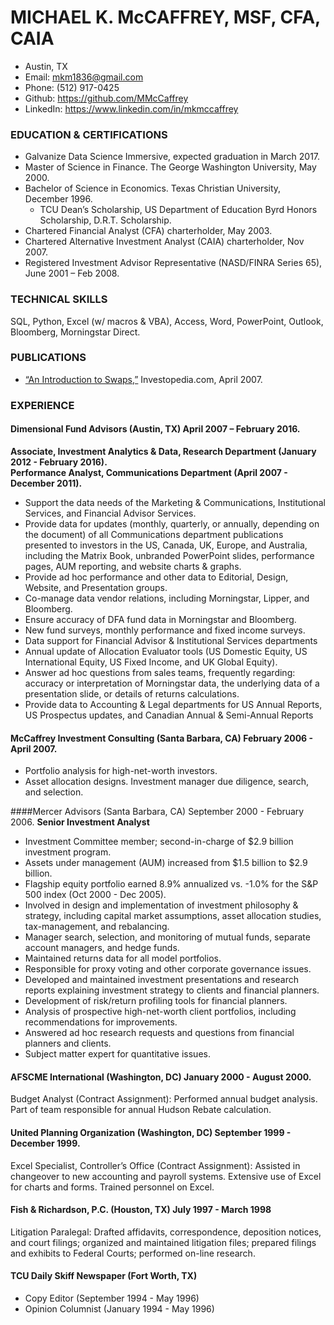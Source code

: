 # MICHAEL K. McCAFFREY, MSF, CFA, CAIA
* Austin, TX  
* Email: mkm1836@gmail.com  
* Phone: (512) 917-0425  
* Github: https://github.com/MMcCaffrey  
* LinkedIn: https://www.linkedin.com/in/mkmccaffrey  

### EDUCATION & CERTIFICATIONS
* Galvanize Data Science Immersive, expected graduation in March 2017.
* Master of Science in Finance. The George Washington University, May 2000.  
* Bachelor of Science in Economics. Texas Christian University, December 1996.  
	* TCU Dean’s Scholarship, US Department of Education Byrd Honors Scholarship, D.R.T. Scholarship.  
* Chartered Financial Analyst (CFA) charterholder, May 2003.  
* Chartered Alternative Investment Analyst (CAIA) charterholder, Nov 2007.
* Registered Investment Advisor Representative (NASD/FINRA Series 65), June 2001 – Feb 2008.

### TECHNICAL SKILLS
SQL, Python, Excel (w/ macros & VBA), Access, Word, PowerPoint, Outlook, Bloomberg, Morningstar Direct.

### PUBLICATIONS
* [“An Introduction to Swaps,”](http://www.investopedia.com/articles/optioninvestor/07/swaps.asp) Investopedia.com, April 2007. 

### EXPERIENCE
#### Dimensional Fund Advisors (Austin, TX) April 2007 – February 2016.
**Associate, Investment Analytics & Data, Research Department (January 2012 - February 2016).**  
**Performance Analyst, Communications Department (April 2007 - December 2011).**  
* Support the data needs of the Marketing & Communications, Institutional Services, and Financial Advisor Services.
* Provide data for updates (monthly, quarterly, or annually, depending on the document) of all Communications department publications presented to investors in the US, Canada, UK, Europe, and Australia, including the Matrix Book, unbranded PowerPoint slides, performance pages, AUM reporting, and website charts & graphs.
* Provide ad hoc performance and other data to Editorial, Design, Website, and Presentation groups.
* Co-manage data vendor relations, including Morningstar, Lipper, and Bloomberg.
* Ensure accuracy of DFA fund data in Morningstar and Bloomberg.
* New fund surveys, monthly performance and fixed income surveys.
* Data support for Financial Advisor & Institutional Services departments
* Annual update of Allocation Evaluator tools (US Domestic Equity, US International Equity, US Fixed Income, and UK Global Equity).
* Answer ad hoc questions from sales teams, frequently regarding: accuracy or interpretation of Morningstar data, the underlying data of a presentation slide, or details of returns calculations.
* Provide data to Accounting & Legal departments for US Annual Reports, US Prospectus updates, and Canadian Annual & Semi-Annual Reports

#### McCaffrey Investment Consulting (Santa Barbara, CA) February 2006 - April 2007.
* Portfolio analysis for high-net-worth investors.
* Asset allocation designs. Investment manager due diligence, search, and selection.

####Mercer Advisors (Santa Barbara, CA) September 2000 - February 2006.
**Senior Investment Analyst**
* Investment Committee member; second-in-charge of $2.9 billion investment program.
* Assets under management (AUM) increased from $1.5 billion to $2.9 billion.
* Flagship equity portfolio earned 8.9% annualized vs. -1.0% for the S&P 500 index (Oct 2000 - Dec 2005).
* Involved in design and implementation of investment philosophy & strategy, including capital market assumptions, asset allocation studies, tax-management, and rebalancing.
* Manager search, selection, and monitoring of mutual funds, separate account managers, and hedge funds. 
* Maintained returns data for all model portfolios.
* Responsible for proxy voting and other corporate governance issues.
* Developed and maintained investment presentations and research reports explaining investment strategy to clients and financial planners.
* Development of risk/return profiling tools for financial planners.
* Analysis of prospective high-net-worth client portfolios, including recommendations for improvements.
* Answered ad hoc research requests and questions from financial planners and clients.
* Subject matter expert for quantitative issues.

#### AFSCME International (Washington, DC) January 2000 - August 2000.
Budget Analyst (Contract Assignment):  Performed annual budget analysis. Part of team responsible for annual Hudson Rebate calculation.

#### United Planning Organization (Washington, DC) September 1999 - December 1999.
Excel Specialist, Controller’s Office (Contract Assignment): Assisted in changeover to new accounting and payroll systems. Extensive use of Excel for charts and forms. Trained personnel on Excel.

#### Fish & Richardson, P.C. (Houston, TX) July 1997 - March 1998  
Litigation Paralegal:  Drafted affidavits, correspondence, deposition notices, and court filings; organized and maintained litigation files; prepared filings and exhibits to Federal Courts; performed on-line research.
	
#### TCU Daily Skiff Newspaper (Fort Worth, TX)  
* Copy Editor (September 1994 - May 1996)  
* Opinion Columnist (January 1994 - May 1996)  


